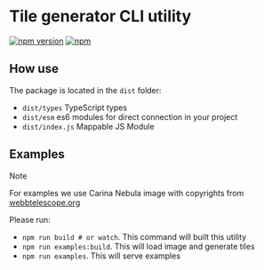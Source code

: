 # Tile generator CLI utility

[![npm version](https://badge.fury.io/js/@mappable-world/mappable-tiles-generator.svg)](https://badge.fury.io/js/@mappable-world/mappable-tiles-generator)
[![npm](https://img.shields.io/npm/dm/@mappable-world/mappable-tiles-generator.svg)](https://www.npmjs.com/package/@mappable-world/mappable-tiles-generator)

## How use

The package is located in the `dist` folder:

- `dist/types` TypeScript types
- `dist/esm` es6 modules for direct connection in your project
- `dist/index.js` Mappable JS Module

## Examples

> [!NOTE]
> For examples we use Carina Nebula image with copyrights from [webbtelescope.org](https://webbtelescope.org/contents/media/images/2022/031/01G77PKB8NKR7S8Z6HBXMYATGJ)

Please run:
- `npm run build # or watch`. This command will built this utility
- `npm run examples:build`. This will load image and generate tiles
- `npm run examples`. This will serve examples
